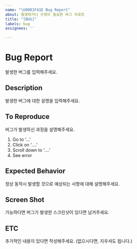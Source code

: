 ```yaml
---
name: "\U0001F41E Bug Report"
about: 발생하거나 수정이 필요한 버그 리포트
title: "[BUG]"
labels: bug
assignees: ''

---
```


# Bug Report

발생한 버그를 입력해주세요.

## Description

발생한 버그에 대한 설명을 입력해주세요.


## To Reproduce
버그가 발생하신 과정을 설명해주세요.
1. Go to '...'
2. Click on '....'
3. Scroll down to '....'
4. See error

## Expected Behavior
정상 동작시 발생할 것으로 예상되는 사항에 대해 설명해주세요.

## Screen Shot
가능하다면 버그가 발생한 스크린샷이 있다면 남겨주세요.

## ETC
추가적인 내용이 있다면 작성해주세요. (없으시다면, 지우셔도 됩니다.)
